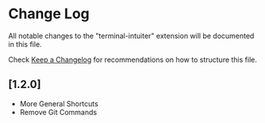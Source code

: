# Change Log

All notable changes to the "terminal-intuiter" extension will be documented in this file.

Check [Keep a Changelog](http://keepachangelog.com/) for recommendations on how to structure this file.

## [1.2.0]

- More General Shortcuts
- Remove Git Commands
